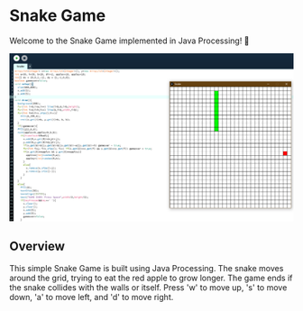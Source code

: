 # Snake Game

Welcome to the Snake Game implemented in Java Processing! 🐍

![Game in Action](Screenshot%20(112).png)

## Overview

This simple Snake Game is built using Java Processing. The snake moves around the grid, trying to eat the red apple to grow longer. The game ends if the snake collides with the walls or itself. Press 'w' to move up, 's' to move down, 'a' to move left, and 'd' to move right.
